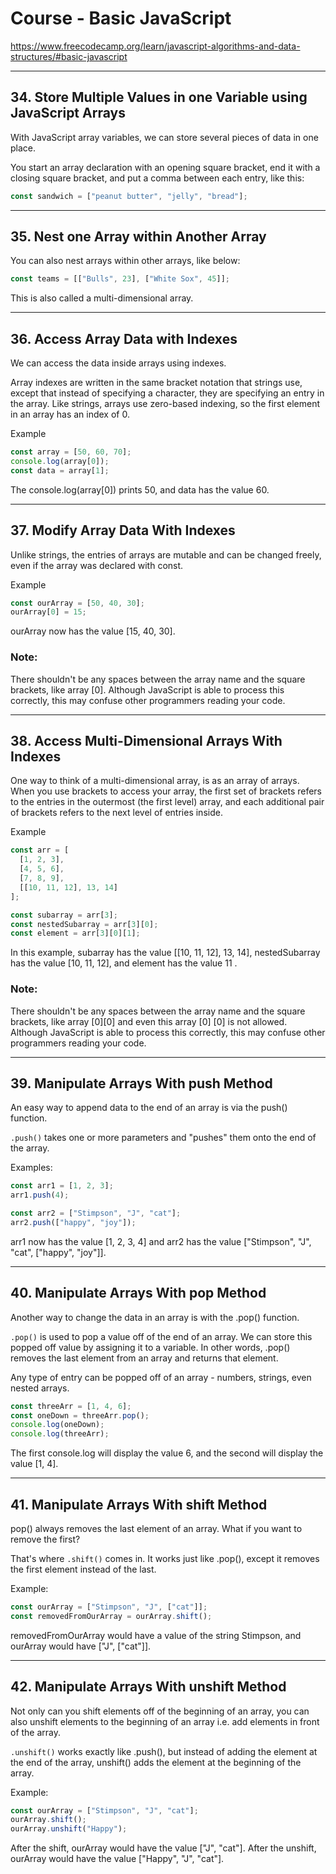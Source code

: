 # Course - Basic JavaScript
https://www.freecodecamp.org/learn/javascript-algorithms-and-data-structures/#basic-javascript

---

## 34. Store Multiple Values in one Variable using JavaScript Arrays
With JavaScript array variables, we can store several pieces of data in one place.

You start an array declaration with an opening square bracket, end it with a closing square bracket, and put a comma between each entry, like this:
```javascript
const sandwich = ["peanut butter", "jelly", "bread"];
```
---

## 35. Nest one Array within Another Array
You can also nest arrays within other arrays, like below:
```javascript
const teams = [["Bulls", 23], ["White Sox", 45]];
```
This is also called a multi-dimensional array.

---

## 36. Access Array Data with Indexes
We can access the data inside arrays using indexes.

Array indexes are written in the same bracket notation that strings use, except that instead of specifying a character, they are specifying an entry in the array. Like strings, arrays use zero-based indexing, so the first element in an array has an index of 0.


Example
```javascript
const array = [50, 60, 70];
console.log(array[0]);
const data = array[1];
```
The console.log(array[0]) prints 50, and data has the value 60.

---

## 37. Modify Array Data With Indexes
Unlike strings, the entries of arrays are mutable and can be changed freely, even if the array was declared with const.

Example
```javascript
const ourArray = [50, 40, 30];
ourArray[0] = 15;
```
ourArray now has the value [15, 40, 30].
### Note:
There shouldn't be any spaces between the array name and the square brackets, like array [0]. Although JavaScript is able to process this correctly, this may confuse other programmers reading your code.

---

## 38. Access Multi-Dimensional Arrays With Indexes
One way to think of a multi-dimensional array, is as an array of arrays. When you use brackets to access your array, the first set of brackets refers to the entries in the outermost (the first level) array, and each additional pair of brackets refers to the next level of entries inside.

Example
```javascript
const arr = [
  [1, 2, 3],
  [4, 5, 6],
  [7, 8, 9],
  [[10, 11, 12], 13, 14]
];

const subarray = arr[3];
const nestedSubarray = arr[3][0];
const element = arr[3][0][1];
```
In this example, subarray has the value [[10, 11, 12], 13, 14], nestedSubarray has the value [10, 11, 12], and element has the value 11 .

### Note:
There shouldn't be any spaces between the array name and the square brackets, like array [0][0] and even this array [0] [0] is not allowed. Although JavaScript is able to process this correctly, this may confuse other programmers reading your code.

---

## 39. Manipulate Arrays With push Method
An easy way to append data to the end of an array is via the push() function.

`.push()` takes one or more parameters and "pushes" them onto the end of the array.

Examples:
```javascript
const arr1 = [1, 2, 3];
arr1.push(4);

const arr2 = ["Stimpson", "J", "cat"];
arr2.push(["happy", "joy"]);
```
arr1 now has the value [1, 2, 3, 4] and arr2 has the value ["Stimpson", "J", "cat", ["happy", "joy"]].

---

## 40. Manipulate Arrays With pop Method
Another way to change the data in an array is with the .pop() function.

`.pop()` is used to pop a value off of the end of an array. We can store this popped off value by assigning it to a variable. In other words, .pop() removes the last element from an array and returns that element.

Any type of entry can be popped off of an array - numbers, strings, even nested arrays.
```javascript
const threeArr = [1, 4, 6];
const oneDown = threeArr.pop();
console.log(oneDown);
console.log(threeArr);
```
The first console.log will display the value 6, and the second will display the value [1, 4].

---

## 41. Manipulate Arrays With shift Method
pop() always removes the last element of an array. What if you want to remove the first?

That's where `.shift()` comes in. It works just like .pop(), except it removes the first element instead of the last.

Example:
```javascript
const ourArray = ["Stimpson", "J", ["cat"]];
const removedFromOurArray = ourArray.shift();
```
removedFromOurArray would have a value of the string Stimpson, and ourArray would have ["J", ["cat"]].

---

## 42. Manipulate Arrays With unshift Method
Not only can you shift elements off of the beginning of an array, you can also unshift elements to the beginning of an array i.e. add elements in front of the array.

`.unshift()` works exactly like .push(), but instead of adding the element at the end of the array, unshift() adds the element at the beginning of the array.

Example:
```javascript
const ourArray = ["Stimpson", "J", "cat"];
ourArray.shift();
ourArray.unshift("Happy");
```
After the shift, ourArray would have the value ["J", "cat"]. After the unshift, ourArray would have the value ["Happy", "J", "cat"].
